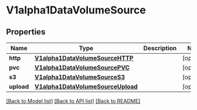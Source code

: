 # V1alpha1DataVolumeSource

## Properties
Name | Type | Description | Notes
------------ | ------------- | ------------- | -------------
**http** | [**V1alpha1DataVolumeSourceHTTP**](V1alpha1DataVolumeSourceHTTP.md) |  | [optional] 
**pvc** | [**V1alpha1DataVolumeSourcePVC**](V1alpha1DataVolumeSourcePVC.md) |  | [optional] 
**s3** | [**V1alpha1DataVolumeSourceS3**](V1alpha1DataVolumeSourceS3.md) |  | [optional] 
**upload** | [**V1alpha1DataVolumeSourceUpload**](V1alpha1DataVolumeSourceUpload.md) |  | [optional] 

[[Back to Model list]](../README.md#documentation-for-models) [[Back to API list]](../README.md#documentation-for-api-endpoints) [[Back to README]](../README.md)


